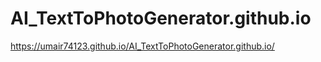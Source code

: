 # AI_TextToPhotoGenerator.github.io

https://umair74123.github.io/AI_TextToPhotoGenerator.github.io/
